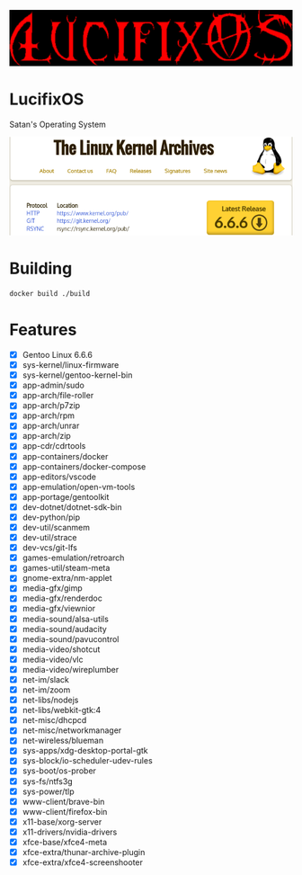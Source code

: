 ![LucifixOS](assets/lucifixos.png)

# LucifixOS
Satan's Operating System

![Linux Kernel](assets/kernelorg.png)

# Building
```sh
docker build ./build
```

# Features
- [x] Gentoo Linux 6.6.6
- [x] sys-kernel/linux-firmware
- [x] sys-kernel/gentoo-kernel-bin
- [x] app-admin/sudo
- [x] app-arch/file-roller
- [x] app-arch/p7zip
- [x] app-arch/rpm
- [x] app-arch/unrar
- [x] app-arch/zip
- [x] app-cdr/cdrtools
- [x] app-containers/docker
- [x] app-containers/docker-compose
- [x] app-editors/vscode
- [x] app-emulation/open-vm-tools
- [x] app-portage/gentoolkit
- [x] dev-dotnet/dotnet-sdk-bin
- [x] dev-python/pip
- [x] dev-util/scanmem
- [x] dev-util/strace
- [x] dev-vcs/git-lfs
- [x] games-emulation/retroarch
- [x] games-util/steam-meta
- [x] gnome-extra/nm-applet
- [x] media-gfx/gimp
- [x] media-gfx/renderdoc
- [x] media-gfx/viewnior
- [x] media-sound/alsa-utils
- [x] media-sound/audacity
- [x] media-sound/pavucontrol
- [x] media-video/shotcut
- [x] media-video/vlc
- [x] media-video/wireplumber
- [x] net-im/slack
- [x] net-im/zoom
- [x] net-libs/nodejs
- [x] net-libs/webkit-gtk:4
- [x] net-misc/dhcpcd
- [x] net-misc/networkmanager
- [x] net-wireless/blueman
- [x] sys-apps/xdg-desktop-portal-gtk
- [x] sys-block/io-scheduler-udev-rules
- [x] sys-boot/os-prober
- [x] sys-fs/ntfs3g
- [x] sys-power/tlp
- [x] www-client/brave-bin
- [x] www-client/firefox-bin
- [x] x11-base/xorg-server
- [x] x11-drivers/nvidia-drivers
- [x] xfce-base/xfce4-meta
- [x] xfce-extra/thunar-archive-plugin
- [x] xfce-extra/xfce4-screenshooter
